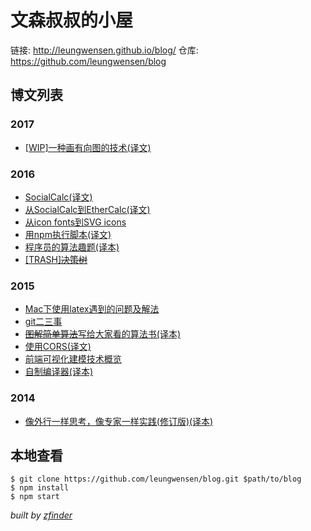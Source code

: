 文森叔叔的小屋
============

链接: http://leungwensen.github.io/blog/ 仓库: https://github.com/leungwensen/blog

## 博文列表

### 2017

* [[WIP]一种画有向图的技术(译文)](./2017/a-technique-for-drawing-directed-graphs.md)

### 2016

* [SocialCalc(译文)](./2016/socialcalc.md)
* [从SocialCalc到EtherCalc(译文)](./2016/from-socialcalc-to-ethercalc.md)
* [从icon fonts到SVG icons](./2016/from-icon-fonts-to-svg-icons.md)
* [用npm执行脚本(译文)](./2016/running-scripts-with-npm.md)
* [程序员的算法趣题(译本)](./2016/70-math-quizs-for-programmers.md)
* [[TRASH]~~决策树~~](./2015/decision-tree.md)


### 2015

* [Mac下使用latex遇到的问题及解法](./2015/fixing-latex-in-mac.md)
* [git二三事](./2015/git.md)
* [~~图解简单算法~~写给大家看的算法书(译本)](./2015/an-illustrated-brief-introduction-to-algorithm.md)
* [使用CORS(译文)](./2015/cors.md)
* [前端可视化建模技术概览](./2015/frontend-visual-modeling.md)
* [自制编译器(译本)](./2015/lets-make-a-compiler.md)

### 2014

* [像外行一样思考，像专家一样实践(修订版)(译本)](./2014/think-like-a-rookie-while-practice-like-a-pro.md)


## 本地查看

```shell
$ git clone https://github.com/leungwensen/blog.git $path/to/blog
$ npm install
$ npm start
```

*built by [zfinder](https://github.com/leungwensen/zfinder)*
